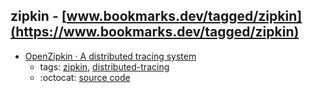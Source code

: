 zipkin - [www.bookmarks.dev/tagged/zipkin](https://www.bookmarks.dev/tagged/zipkin)
---
* [OpenZipkin · A distributed tracing system      ](https://zipkin.io/)
    * tags: [zipkin](../tagged/zipkin.md), [distributed-tracing](../tagged/distributed-tracing.md)
    * :octocat: [source code](https://github.com/openzipkin/zipkin)
